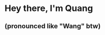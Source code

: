 <!-- Hello! 👋 --->

<!---
<div id="badges" align="center">

  <a href="https://www.linkedin.com/in/qdang2025/">
    <img src="https://img.shields.io/badge/LinkedIn-blue?style=flat&logo=linkedin&logoColor=white" alt="LinkedIn Badge"/>
  </a>
</div>
--->
<h1>
  Hey there, I'm Quang 
  <h2>(pronounced like "Wang" btw)</h2> 
  <!-- <img src="https://media.giphy.com/media/hvRJCLFzcasrR4ia7z/giphy.gif" width="30px"/> -->
</h1>
<!--
<div align="center">
  <img src="https://images.hdqwalls.com/download/macos-monterey-5k-yf-3840x2160.jpg" width="1920" height="600"/>
</div>
-->
